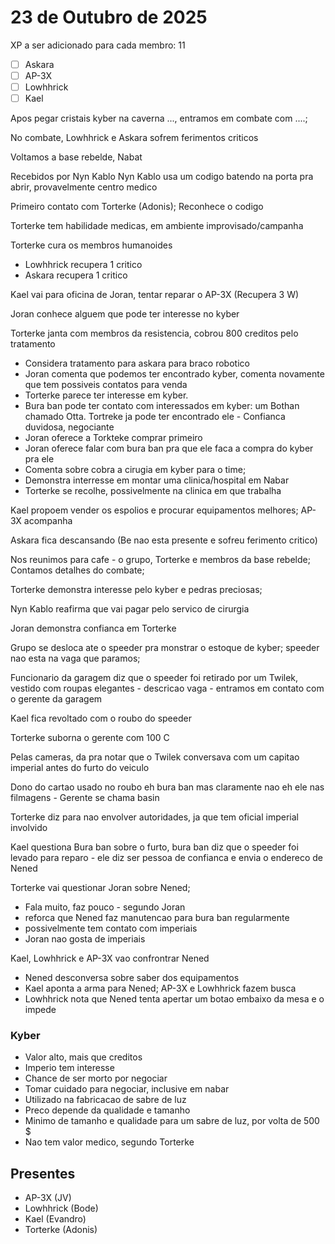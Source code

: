 # 23 de Outubro de 2025

XP a ser adicionado para cada membro: 11

- [ ] Askara
- [ ] AP-3X
- [ ] Lowhhrick
- [ ] Kael

Apos pegar cristais kyber na caverna ..., entramos em combate com ....;

No combate, Lowhhrick e Askara sofrem ferimentos criticos

Voltamos a base rebelde, Nabat

Recebidos por Nyn Kablo
Nyn Kablo usa um codigo batendo na porta pra abrir, provavelmente centro medico

Primeiro contato com Torterke (Adonis); Reconhece o codigo

Torterke tem habilidade medicas, em ambiente improvisado/campanha

Torterke cura os membros humanoides

- Lowhhrick recupera 1 critico
- Askara recupera 1 critico

Kael vai para oficina de Joran, tentar reparar o AP-3X (Recupera 3 W)

Joran conhece alguem que pode ter interesse no kyber

Torterke janta com membros da resistencia, cobrou 800 creditos pelo tratamento

- Considera tratamento para askara para braco robotico
- Joran comenta que podemos ter encontrado kyber, comenta novamente que tem possiveis contatos para venda
- Torterke parece ter interesse em kyber.
- Bura ban pode ter contato com interessados em kyber: um Bothan chamado Otta. Tortreke ja pode ter encontrado ele - Confianca duvidosa, negociante
- Joran oferece a Torkteke comprar primeiro
- Joran oferece falar com bura ban pra que ele faca a compra do kyber pra ele
- Comenta sobre cobra a cirugia em kyber para o time;
- Demonstra interresse em montar uma clinica/hospital em Nabar
- Torterke se recolhe, possivelmente na clinica em que trabalha

Kael propoem vender os espolios e procurar equipamentos melhores; AP-3X acompanha

Askara fica descansando (Be nao esta presente e sofreu ferimento critico)

Nos reunimos para cafe - o grupo, Torterke e membros da base rebelde; Contamos detalhes do combate;

Torterke demonstra interesse pelo kyber e pedras preciosas;

Nyn Kablo reafirma que vai pagar pelo servico de cirurgia

Joran demonstra confianca em Torterke

Grupo se desloca ate o speeder pra monstrar o estoque de kyber; speeder nao esta na vaga que paramos;

Funcionario da garagem diz que o speeder foi retirado por um Twilek, vestido com roupas elegantes - descricao vaga - entramos em contato com o gerente da garagem

Kael fica revoltado com o roubo do speeder

Torterke suborna o gerente com 100 C

Pelas cameras, da pra notar que o Twilek conversava com um capitao imperial antes do furto do veiculo

Dono do cartao usado no roubo eh bura ban mas claramente nao eh ele nas filmagens - Gerente se chama basin

Torterke diz para nao envolver autoridades, ja que tem oficial imperial involvido

Kael questiona Bura ban sobre o furto, bura ban diz que o speeder foi levado para reparo - ele diz ser pessoa de confianca e envia o endereco de Nened

Torterke vai questionar Joran sobre Nened;

- Fala muito, faz pouco - segundo Joran
- reforca que Nened faz manutencao para bura ban regularmente
- possivelmente tem contato com imperiais
- Joran nao gosta de imperiais

Kael, Lowhhrick e AP-3X vao confrontrar Nened

- Nened desconversa sobre saber dos equipamentos
- Kael aponta a arma para Nened; AP-3X e Lowhhrick fazem busca
- Lowhhrick nota que Nened tenta apertar um botao embaixo da mesa e o impede

### Kyber

- Valor alto, mais que creditos
- Imperio tem interesse
- Chance de ser morto por negociar
- Tomar cuidado para negociar, inclusive em nabar
- Utilizado na fabricacao de sabre de luz
- Preco depende da qualidade e tamanho
- Minimo de tamanho e qualidade para um sabre de luz, por volta de 500 $
- Nao tem valor medico, segundo Torterke

## Presentes

- AP-3X (JV)
- Lowhhrick (Bode)
- Kael (Evandro)
- Torterke (Adonis)
